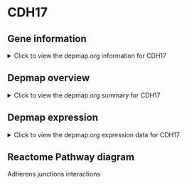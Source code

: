 <h1>CDH17</h1>

<h2>Gene information</h2>
<details>
  <summary>Click to view the depmap.org information for CDH17</summary>
  <iframe src="https://depmap.org/portal/gene/CDH17?tab=about" style="border:none;width:100%;height:800px"></iframe>
</details>

<h2>Depmap overview</h2>
<details>
  <summary>Click to view the depmap.org summary for CDH17</summary>
  <iframe src="https://depmap.org/portal/gene/CDH17?tab=overview" style="border:none;width:100%;height:800px"></iframe>
</details>

<h2>Depmap expression</h2>
<details>
  <summary>Click to view the depmap.org expression data for CDH17</summary>
  <iframe src="https://depmap.org/portal/gene/CDH17?tab=characterization" style="border:none;width:100%;height:800px"></iframe>
</details>



<h2>Reactome Pathway diagram</h2>
Adherens junctions interactions
<div id="diagramHolder"></div>

<script>
    //Creating the Reactome Diagram widget
    //Take into account a proxy needs to be set up in your server side pointing to www.reactome.org
    function onReactomeDiagramReady(){  //This function is automatically called when the widget code is ready to be used
        var diagram = Reactome.Diagram.create({
            "placeHolder" : "diagramHolder",
            "width" : 900,
            "height" : 500
        });

        //Initialising it to the "Hemostasis" pathway
        diagram.loadDiagram("R-HSA-418990");

        //Adding different listeners

        diagram.onDiagramLoaded(function (loaded) {
            console.info("Loaded ", loaded);
            diagram.flagItems("BAD");
	    diagram.flagItems("Q92934");
            if (loaded == "R-HSA-418990") diagram.selectItem("R-HSA-418990");
        });

     }
</script>



